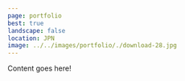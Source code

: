 ```yaml
---
page: portfolio
best: true
landscape: false
location: JPN
image: ../../images/portfolio/./download-28.jpg
---
```

Content goes here!
